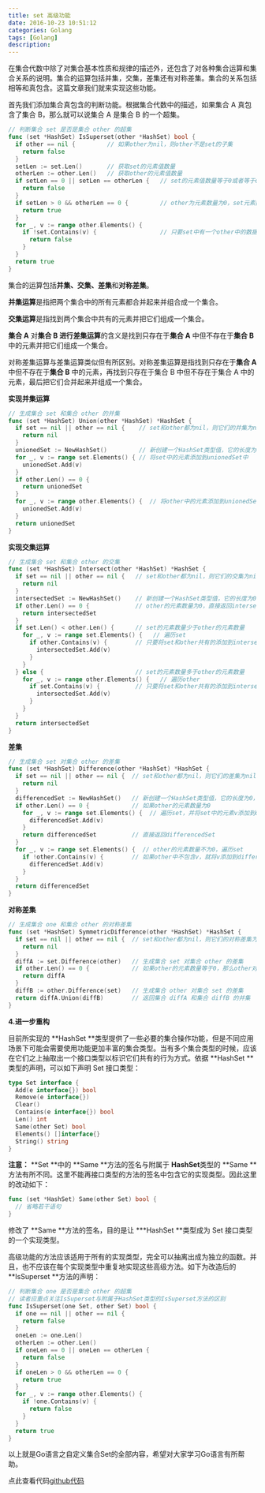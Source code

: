 ```yaml
---
title: set 高级功能
date: 2016-10-23 10:51:12 
categories: Golang 
tags: [Golang] 
description: 
---
```

在集合代数中除了对集合基本性质和规律的描述外，还包含了对各种集合运算和集合关系的说明。集合的运算包括并集，交集，差集还有对称差集。集合的关系包括相等和真包含。这篇文章我们就来实现这些功能。

<!--more-->
首先我们添加集合真包含的判断功能。根据集合代数中的描述，如果集合 A 真包含了集合 B，那么就可以说集合 A 是集合 B 的一个超集。

```go
// 判断集合 set 是否是集合 other 的超集 
func (set *HashSet) IsSuperset(other *HashSet) bool {
  if other == nil {         // 如果other为nil，则other不是set的子集
    return false
  }
  setLen := set.Len()       // 获取set的元素值数量
  otherLen := other.Len()   // 获取other的元素值数量
  if setLen == 0 || setLen == otherLen {   // set的元素值数量等于0或者等于other的元素数量
    return false
  }
  if setLen > 0 && otherLen == 0 {         // other为元素数量为0，set元素数量大于0，则set也是other的超集
    return true
  }
  for _, v := range other.Elements() {
    if !set.Contains(v) {                  // 只要set中有一个other中的数据不在其中，就返回false
      return false
    }
  }
  return true
}
```

集合的运算包括**并集、交集、差集**和**对称差集**。 

**并集运算**是指把两个集合中的所有元素都合并起来并组合成一个集合。 

**交集运算**是指找到两个集合中共有的元素并把它们组成一个集合。 

**集合 A** 对**集合 B **进行**差集运算**的含义是找到只存在于**集合 A** 中但不存在于**集合 B** 中的元素并把它们组成一个集合。 

对称差集运算与差集运算类似但有所区别。对称差集运算是指找到只存在于**集合 A** 中但不存在于**集合 B** 中的元素，再找到只存在于集合 B 中但不存在于集合 A 中的元素，最后把它们合并起来并组成一个集合。

**实现并集运算**

```go
// 生成集合 set 和集合 other 的并集
func (set *HashSet) Union(other *HashSet) *HashSet {
  if set == nil || other == nil {    // set和other都为nil，则它们的并集为nil
    return nil
  }
  unionedSet := NewHashSet()         // 新创建一个HashSet类型值，它的长度为0，即元素数量为0
  for _, v := range set.Elements() { // 将set中的元素添加到unionedSet中
    unionedSet.Add(v)
  }
  if other.Len() == 0 {
    return unionedSet
  }
  for _, v := range other.Elements() {  // 将other中的元素添加到unionedSet中，如果遇到相同，则不添加（在Add方法逻辑中体现）
    unionedSet.Add(v)
  }
  return unionedSet
}
```

**实现交集运算**



```go
// 生成集合 set 和集合 other 的交集
func (set *HashSet) Intersect(other *HashSet) *HashSet {
  if set == nil || other == nil {   // set和other都为nil，则它们的交集为nil
    return nil
  }
  intersectedSet := NewHashSet()    // 新创建一个HashSet类型值，它的长度为0，即元素数量为0
  if other.Len() == 0 {             // other的元素数量为0，直接返回intersectedSet
    return intersectedSet
  }
  if set.Len() < other.Len() {      // set的元素数量少于other的元素数量
    for _, v := range set.Elements() {   // 遍历set
      if other.Contains(v) {        // 只要将set和other共有的添加到intersectedSet
        intersectedSet.Add(v)
      }
    }
  } else {                          // set的元素数量多于other的元素数量
    for _, v := range other.Elements() {   // 遍历other
      if set.Contains(v) {          // 只要将set和other共有的添加到intersectedSet
        intersectedSet.Add(v)
      }
    }
  }
  return intersectedSet
}
```

**差集**



```go
// 生成集合 set 对集合 other 的差集
func (set *HashSet) Difference(other *HashSet) *HashSet {
  if set == nil || other == nil {  // set和other都为nil，则它们的差集为nil
    return nil
  }
  differencedSet := NewHashSet()   // 新创建一个HashSet类型值，它的长度为0，即元素数量为0
  if other.Len() == 0 {            // 如果other的元素数量为0
    for _, v := range set.Elements() {  // 遍历set，并将set中的元素v添加到differencedSet
      differencedSet.Add(v)
    }
    return differencedSet          // 直接返回differencedSet
  }
  for _, v := range set.Elements() {  // other的元素数量不为0，遍历set
    if !other.Contains(v) {        // 如果other中不包含v，就将v添加到differencedSet中
      differencedSet.Add(v)
    }
  }
  return differencedSet
}
```

**对称差集**



```go
// 生成集合 one 和集合 other 的对称差集
func (set *HashSet) SymmetricDifference(other *HashSet) *HashSet {
  if set == nil || other == nil {  // set和other都为nil，则它们的对称差集为nil
    return nil
  }
  diffA := set.Difference(other)   // 生成集合 set 对集合 other 的差集
  if other.Len() == 0 {            // 如果other的元素数量等于0，那么other对集合set的差集为空，则直接返回diffA
    return diffA
  }
  diffB := other.Difference(set)   // 生成集合 other 对集合 set 的差集
  return diffA.Union(diffB)        // 返回集合 diffA 和集合 diffB 的并集
}
```

**4.进一步重构**

目前所实现的 **HashSet **类型提供了一些必要的集合操作功能，但是不同应用场景下可能会需要使用功能更加丰富的集合类型。当有多个集合类型的时候，应该在它们之上抽取出一个接口类型以标识它们共有的行为方式。依据 **HashSet **类型的声明，可以如下声明 Set 接口类型：

```go
type Set interface {
  Add(e interface{}) bool
  Remove(e interface{})
  Clear()
  Contains(e interface{}) bool
  Len() int
  Same(other Set) bool
  Elements() []interface{}
  String() string
}
```

**注意：** **Set **中的 **Same **方法的签名与附属于 **HashSet**类型的 **Same **方法有所不同。这里不能再接口类型的方法的签名中包含它的实现类型。因此这里的改动如下：

```go
func (set *HashSet) Same(other Set) bool {
  // 省略若干语句
}
```

修改了 **Same **方法的签名，目的是让 ***HashSet **类型成为 Set 接口类型的一个实现类型。

高级功能的方法应该适用于所有的实现类型，完全可以抽离出成为独立的函数。并且，也不应该在每个实现类型中重复地实现这些高级方法。如下为改造后的 **IsSuperset **方法的声明：

```go
// 判断集合 one 是否是集合 other 的超集
// 读者应重点关注IsSuperset与附属于HashSet类型的IsSuperset方法的区别
func IsSuperset(one Set, other Set) bool {
  if one == nil || other == nil {
    return false
  }
  oneLen := one.Len()
  otherLen := other.Len()
  if oneLen == 0 || oneLen == otherLen {
    return false
  }
  if oneLen > 0 && otherLen == 0 {
    return true
  }
  for _, v := range other.Elements() {
    if !one.Contains(v) {
      return false
    }
  }
  return true
}
```

以上就是Go语言之自定义集合Set的全部内容，希望对大家学习Go语言有所帮助。



点此查看代码[github代码](https://github.com/hyper0x/goc2p)